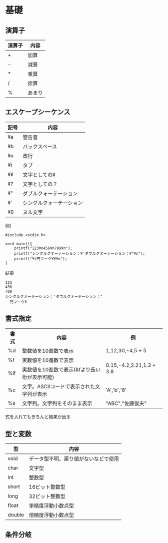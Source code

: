 # 基礎
## 演算子
| 演算子 | 内容 |
----|---- 
| + | 加算 |
| - | 減算 |
| * | 乗算 |
| / | 徐算 |
| % | あまり |

## エスケープシーケンス
| 記号 | 内容 |
----|---- 
| ¥a | 警告音 |
| ¥b | バックスペース |
| ¥n | 改行 |
| ¥t | タブ |
| ¥¥ | 文字としての¥ |
| ¥? | 文字としての？ |
| ¥" | ダブルクォーテーション |
| ¥' | シングルクォーテーション |
| ¥0 | ヌル文字 |  

例）
```
#include <stdio.h>
 
void main(){
    printf("123¥n456¥n789¥n");
    printf("シングルクオーテーション：¥'ダブルクオーテーション：¥"¥n");
    printf("¥t円マーク¥¥¥n");
}
```
結果
```
123
456
789
シングルクオーテーション：'ダブルクオーテーション："
  円マーク¥
```

## 書式指定

<table>
<tr>
  <th>書式</th>
  <th>内容</th>
  <th>例</th>
</tr>
<tr>
  <td>%d</td>
  <td>整数値を10進数で表示</td>
  <td>1,12,30,-4,5 + 5</td>
</tr>
<tr>
  <td>%f</td>
  <td>実数値を10進数で表示</td>
  <td rowspan=2>0.15,-4.2,2.21,1.3 + 3.8</td>
</tr>
<tr>
  <td>%lf</td>
  <td>実数値を10進数で表示(&fより長い桁が表示可能)</td>
</tr>
<tr>
  <td>%c</td>
  <td>文字。ASCIIコードで表示された文字列が表示</td>
  <td>'A','b','8'</td>
</tr>
<tr>
  <td>%s</td>
  <td>文字列。文字列をそのまま表示</td>
  <td>"ABC","佐藤俊夫"</td>
</tr>
</table>
式を入れてもきちんと結果が出る

## 型と変数
| 型 | 内容 |
----|---- 
| void | データ型不明、戻り値がないなどで使用 |
| char | 文字型 |
| int | 整数型 |
| short | 16ビット整数型 |
| long | 32ビット整数型 |
| float | 単精度浮動小数点型 |
| double | 倍精度浮動小数点型 |

## 条件分岐
